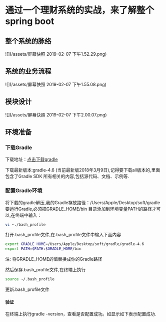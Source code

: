 # 通过一个理财系统的实战，来了解整个spring boot

## 整个系统的脉络

![](/assets/屏幕快照 2019-02-07 下午1.52.29.png)

## 系统的业务流程

![](/assets/屏幕快照 2019-02-07 下午1.55.08.png)

## 模块设计

![](/assets/屏幕快照 2019-02-07 下午2.00.07.png)

## 环境准备
### 下载Gradle

下载地址：[点击下载gradle](https://link.jianshu.com?t=http%3A%2F%2Fservices.gradle.org%2Fdistributions%2F)

下载最新版本:gradle-4.6 \(当前最新版2018年3月9日\),记得要下载all版本的,里面包含了Gradle SDK 所有相关的内容,包括源代码、文档、示例等.

### 配置Gradle环境

将下载的gradle解压,我的Gradle存放路径：/Users/Apple/Desktop/soft/gradle  
 要运行Gradle,必须把GRADLE\_HOME/bin 目录添加到环境变量PATH的路径才可以,在终端中输入：

``` bash
vi ~./bash_profile
```

打开.bash\_profile文件,在.bash\_profile文件中输入下面内容

``` bash
export GRADLE_HOME=/Users/Apple/Desktop/soft/gradle/gradle-4.6 
export PATH=$PATH:$GRADLE_HOME/bin

```

注: 将GRADLE\_HOME的值替换成你的Gradle路径

然后保存.bash\_profile文件,在终端上执行

``` bash
source ~/.bash_profile
```

更新.bash\_profile文件

#### 验证

 在终端上执行gradle -version，查看是否配置成功。如显示如下表示配置成功.

